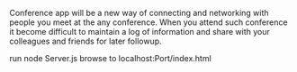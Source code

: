Conference app will be a new way of connecting and networking with people you meet at the any conference. When you attend such conference it become difficult to maintain a log of information and share with your colleagues and friends for later followup.

run node Server.js
browse to localhost:Port/index.html
